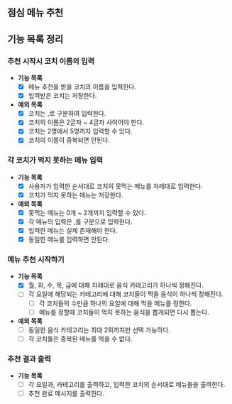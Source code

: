 ## 점심 메뉴 추천

## 기능 목록 정리

### 추천 시작시 코치 이름의 입력

- **기능 목록**
    - [x] 메뉴 추천을 받을 코치의 이름을 입력한다.
    - [x] 입력받은 코치는 저장한다.

- **예외 목록**
    - [x] 코치는 ,로 구분하여 입력한다.
    - [x] 코치의 이름은 2글자 ~ 4글자 사이어야 한다.
    - [x] 코치는 2명에서 5명까지 입력할 수 있다.
    - [x] 코치의 이름이 중복되면 안된다.

### 각 코치가 먹지 못하는 메뉴 입력

- **기능 목록**
    - [x] 사용자가 입력한 순서대로 코치의 못먹는 메뉴를 차례대로 입력한다.
    - [x] 코치가 먹지 못하는 메뉴는 저장한다.

- **예외 목록**
    - [x] 못먹는 메뉴는 0개 ~ 2개까지 입력할 수 있다.
    - [x] 각 메뉴의 입력은 ,를 구분으로 입력한다.
    - [x] 입력한 메뉴는 실제 존재해야 한다.
    - [x] 동일한 메뉴를 입력하면 안된다.

### 메뉴 추천 시작하기

- **기능 목록**
    - [x] 월, 화, 수, 목, 금에 대해 차례대로 음식 카테고리가 하나씩 정해진다.
    - [ ] 각 요일에 해당되는 카테고리에 대해 코치들이 먹을 음식이 하나씩 정해진다.
        - [ ] 각 코치들의 수만큼 하나의 요일에 대해 먹을 메뉴를 정한다.
        - [ ] 메뉴를 정할때 코치들이 먹지 못하는 음식을 뽑게되면 다시 뽑는다.

- **예외 목록**
    - [ ] 동일한 음식 카테고리는 최대 2회까지만 선택 가능하다.
    - [ ] 각 코치들은 중복된 메뉴를 먹을 수 없다.

### 추천 결과 출력

- **기능 목록**
    - [ ] 각 요일과, 카테고리를 츨력하고, 입력한 코치의 순서대로 메뉴들을 출력한다.
    - [ ] 추천 완료 메시지를 출력한다.